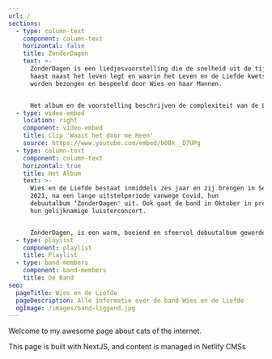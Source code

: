 ```yaml
---
url: /
sections:
  - type: column-text
    component: column-text
    horizontal: false
    title: ZonderDagen
    text: >-
      ZonderDagen is een liedjesvoorstelling die de snelheid uit de tijd haalt,
      haast naast het leven legt en waarin het Leven en de Liefde kwetsbaar
      worden bezongen en bespeeld door Wies en haar Mannen.


      Het album en de voorstelling beschrijven de complexiteit van de Liefde door de ogen van een levenslustige dertiger in een wereld waarbij haar eigen ontdekkingstocht soms taboedoorbrekend blijkt.
  - type: video-embed
    location: right
    component: video-embed
    title: Clip 'Waait het door me Heen'
    source: https://www.youtube.com/embed/b0Bk__D7UPg
  - type: column-text
    component: column-text
    horizontal: true
    title: Het Album
    text: >-
      Wies en de Liefde bestaat inmiddels zes jaar en zij brengen in September
      2021, na een lange uitstelperiode vanwege Covid, hun
      debuutalbum ‘ZonderDagen' uit. Ook gaat de band in Oktober in première met
      hun gelijknamige luisterconcert.


      ZonderDagen, is een warm, boeiend en sfeervol debuutalbum geworden, dat luistert als een muzikale roadtrip en veel aandacht voor het woord bevat. Een verzameling afwisselende nummers, vol verrassende muzikale wendingen, die slim en tegelijk speels in elkaar zitten.
  - type: playlist
    component: playlist
    title: Playlist
  - type: band-members
    component: band-members
    title: De Band
seo:
  pageTitle: Wies en de Liefde
  pageDescription: Alle informatie over de band Wies en de Liefde
  ogImage: /images/band-liggend.jpg
---
```


Welcome to my awesome page about cats of the internet.

This page is built with NextJS, and content is managed in Netlify CMSs
